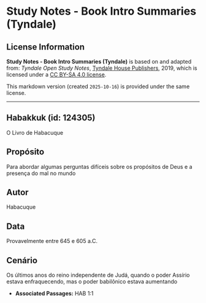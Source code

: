 # Study Notes - Book Intro Summaries (Tyndale)

## License Information

**Study Notes - Book Intro Summaries (Tyndale)** is based on and adapted from: _Tyndale Open Study Notes_, [Tyndale House Publishers](https://tyndaleopenresources.com/), 2019, which is licensed under a [CC BY-SA 4.0 license](https://creativecommons.org/licenses/by-sa/4.0/legalcode.en).

This markdown version (created `2025-10-16`) is provided under the same license.



--------------------------------

## Habakkuk (id: 124305)

O Livro de Habacuque

Propósito
---------

Para abordar algumas perguntas difíceis sobre os propósitos de Deus e a presença do mal no mundo

Autor
-----

Habacuque

Data
----

Provavelmente entre 645 e 605 a.C.

Cenário
-------

Os últimos anos do reino independente de Judá, quando o poder Assírio estava enfraquecendo, mas o poder babilônico estava aumentando

* **Associated Passages:** HAB 1:1

